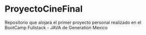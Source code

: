 # ProyectoCineFinal
Repositorio que alojará el primer proyecto personal realizado en el BootCamp Fullstack - JAVA de Generation Mexico
